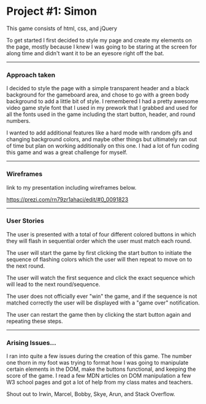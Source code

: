 # Project #1: Simon

This game consists of html, css, and jQuery

To get started I first decided to style my page and create my elements on the page, mostly because
I knew I was going to be staring at the screen for along time and didn't want it to be an eyesore right off the bat.

---
### Approach taken

I decided to style the page with a simple transparent header and a black
background for the gameboard area, and chose to go with a green body background 
to add a little bit of style. I remembered I had a pretty awesome video 
game style font that I used in my prework that I grabbed and used for all
the fonts used in the game including the start button, header, and round numbers.

I wanted to add additional features like a hard mode with random gifs and changing
background colors, and maybe other things but ultimately ran out of time but plan on 
working additionally on this one. I had a lot of fun coding this game and was 
a great challenge for myself. 

---
### Wireframes

link to my presentation including wireframes below.

https://prezi.com/rn79zr1ahaci/edit/#0_0091823


---
### User Stories

The user is presented with a total of four different colored buttons in which they will flash in sequential order which the user must match each round.

The user will start the game by first clicking the start button to initiate the sequence of flashing colors which the user will then repeat to move on to the next round.

The user will watch the first sequence and click the exact sequence which will lead to the next round/sequence. 

The user does not officially ever "win" the game, and if the sequence is not matched correctly the user will be displayed with a "game over" notification.

The user can restart the game then by clicking the start button again and repeating these steps.

---
### Arising Issues...

I ran into quite a few issues during the creation of this game. The number one thorn in my foot was trying to format how I was going to manipulate certain elements in the DOM, make the buttons functional, and keeping the score of the game. I read a few MDN articles on DOM manipulation a few W3 school pages and got a lot of help from my class mates and teachers.

Shout out to Irwin, Marcel, Bobby, Skye, Arun, and Stack Overflow.
